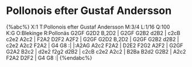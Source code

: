 # Pollonois efter Gustaf Andersson

{%abc%}
X:1
T:Pollonois efter Gustaf Andersson
M:3/4
L:1/16
Q:100  
K:G
O:Blekinge
R:Pollonäs
G2GF G2D2 B,2D2 | G2GF G2B2 d2B2 | c2cB c2e2 A2c2 | F2A2 D2F2 A2F2 | 
G2GF G2D2 B,2D2 | G2GF G2B2 d2B2 | c2e2 A2c2 F2A2 | G4 G8 :|
|:A2AG A2c2 F2A2 | D2E2 F2G2 A2F2 | G2GF G2A2 B2c2 | d2e2 f2g2 d2B2 | 
c2cB c2e2 A2c2 | B2Ba B2d2 G2B2 | A2c2 F2A2 D2F2 | G4 G8 :|
{%endabc%}
